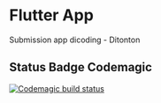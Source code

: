 # Flutter App

Submission app dicoding - Ditonton

## Status Badge Codemagic

[![Codemagic build status](https://api.codemagic.io/apps/618cfd1b3a23c0a35c381388/618cfd1b3a23c0a35c381387/status_badge.svg)](https://api.codemagic.io/apps/618cfd1b3a23c0a35c381388/618cfd1b3a23c0a35c381387/latest_build)
